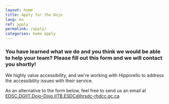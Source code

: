 ```yaml
---
layout: home
title: Apply for the Dojo
lang: en
ref: apply
permalink: /apply/
categories: home apply
---
```


### You have learned what we do and you think we would be able to help your team? Please fill out this form and we will contact you shortly!

We highly value accessibility, and we're working with Hipporello to address the accessibility issues with their service. 

As an alternative to the form below, feel free to send us an email at <a href="mailto:EDSC.DGIIT.DOJO-DOJO.IITB.ESDC@hrsdc-rhdcc.gc.ca">EDSC.DGIIT.Dojo-Dojo.IITB.ESDC@hrsdc-rhdcc.gc.ca</a>

<script src="https://portal.hipporello.net/default/embed.js?formId=b56f8120e15549159aafa858b19fceee"></script>
